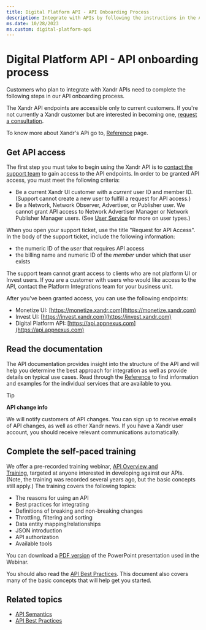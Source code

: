 ```yaml
---
title: Digital Platform API - API Onboarding Process
description: Integrate with APIs by following the instructions in the API onboarding process.
ms.date: 10/28/2023
ms.custom: digital-platform-api
---
```



# Digital Platform API - API onboarding process

Customers who plan to integrate with Xandr APIs need to complete the following steps in our API onboarding process.

The Xandr API endpoints are accessible only to current customers. If you're not currently a Xandr customer but are interested in becoming one, [request a consultation](https://www.xandr.com/contact-us/).

To know more about Xandr's APi go to, [Reference](./reference.md) page.

## Get API access

The first step you must take to begin using the Xandr API is to [contact the support team](http://help.xandr.com) to gain access to the API endpoints. In order to be granted API access, you must meet the following criteria:

- Be a current Xandr UI customer with a *current* user ID and member ID. (Support cannot create a new user to fulfill a request for API access.)
- Be a Network, Network Observer, Advertiser, or Publisher user. We cannot grant API access to Network Advertiser Manager or Network Publisher Manager users. (See [User Service](./user-service.md) for more on user types.)

When you open your support ticket, use the title "Request for API Access". In the body of the support ticket, include the following information:

- the numeric ID of the *user* that requires API access
- the billing name and numeric ID of the *member* under which that user exists

The support team cannot grant access to clients who are not platform UI or Invest users. If you are a customer with users who would like access to the API, contact the Platform Integrations team for your business unit.

After you've been granted access, you can use the following endpoints:

- Monetize UI: [https://monetize.xandr.com](https://monetize.xandr.com)
- Invest UI: [https://invest.xandr.com](https://invest.xandr.com)
- Digital Platform API: [https://api.appnexus.com](https://api.appnexus.com)

## Read the documentation

The API documentation provides insight into the structure of the API and will help you determine the best approach for integration as well as provide details on typical use cases. Read through the [Reference](./reference.md) to find information and examples for the individual services that are available to you.

> [!TIP]
> **API change info**
>
> We will notify customers of API changes. You can sign up to receive emails of API changes, as well as other Xandr news. If you have a Xandr user account, you should receive relevant communications automatically.

## Complete the self-paced training

We offer a pre-recorded training webinar, [API Overview and Training](https://vimeo.com/123017389/15bce65150), targeted at anyone interested in developing against our APIs. (Note, the training was recorded several years ago, but the basic concepts still apply.) The training covers the following topics:

- The reasons for using an API
- Best practices for integrating
- Definitions of breaking and non-breaking changes
- Throttling, filtering and sorting
- Data entity mapping/relationships
- JSON introduction
- API authorization
- Available tools

You can download a [PDF version](./attachment/166636901.pdf) of the PowerPoint presentation used in the Webinar.

You should also read the [API Best Practices](./api-best-practices.md). This document also covers many of the basic concepts that will help get you started.

## Related topics

- [API Semantics](./api-semantics.md)
- [API Best Practices](./api-best-practices.md)
